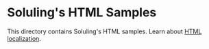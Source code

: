 # Soluling's HTML Samples

This directory contains Soluling's HTML samples. Learn about [HTML localization](https://www.soluling.com/Help/HTML/Index.htm).

